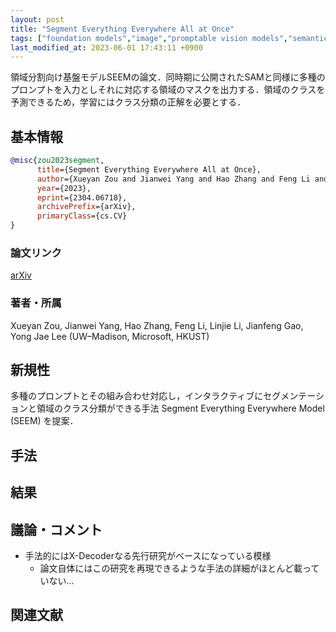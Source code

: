 ```yaml
---
layout: post
title: "Segment Everything Everywhere All at Once"
tags: ["foundation models","image","promptable vision models","semantic segmentation"]
last_modified_at: 2023-06-01 17:43:11 +0900
---
```


領域分割向け基盤モデルSEEMの論文．同時期に公開されたSAMと同様に多種のプロンプトを入力としそれに対応する領域のマスクを出力する．領域のクラスを予測できるため，学習にはクラス分類の正解を必要とする．

## 基本情報

```bibtex
@misc{zou2023segment,
      title={Segment Everything Everywhere All at Once}, 
      author={Xueyan Zou and Jianwei Yang and Hao Zhang and Feng Li and Linjie Li and Jianfeng Gao and Yong Jae Lee},
      year={2023},
      eprint={2304.06718},
      archivePrefix={arXiv},
      primaryClass={cs.CV}
}
```

### 論文リンク

[arXiv](https://arxiv.org/abs/2304.06718)

### 著者・所属

Xueyan Zou, Jianwei Yang, Hao Zhang, Feng Li, Linjie Li, Jianfeng Gao, Yong Jae Lee (UW–Madison, Microsoft, HKUST)

## 新規性

多種のプロンプトとその組み合わせ対応し，インタラクティブにセグメンテーションと領域のクラス分類ができる手法 Segment Everything Everywhere Model (SEEM) を提案．

## 手法

## 結果

## 議論・コメント

* 手法的にはX-Decoderなる先行研究がベースになっている模様
    * 論文自体にはこの研究を再現できるような手法の詳細がほとんど載っていない…

## 関連文献

